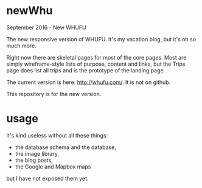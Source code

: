 # newWhu
September 2016 - New WHUFU

The new responsive version of WHUFU. It's my vacation blog, but it's oh so much more.

Right now there are skeletal pages for most of the core pages. Most are simply wireframe-style lists of 
purpose, content and links, but the Trips page does list all trips and is the prototype of the landing page.

The current version is here:  http://whufu.com/. It is not on github.

This repository is for the new version.

# usage

It's kind useless without all these things:

* the database schema and the database, 
* the image library,
* the blog posts,
* the Google and Mapbox maps

but I have not exposed them yet.
